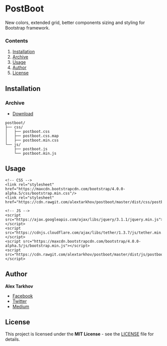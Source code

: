 # PostBoot

New colors, extended grid, better components sizing and styling for Bootstrap framework.

### Contents

1. [Installation](#installation)
  1. [Archive](#archive)
2. [Usage](#usage)
3. [Author](#author)
4. [License](#license)

## Installation

### Archive

* [Download](https://github.com/alextarkhov/postboot/archive/master.zip)

```
postboot/
├── css/
│   ├── postboot.css
│   ├── postboot.css.map
│   ├── postboot.min.css
└── js/
    ├── postboot.js
    └── postboot.min.js
```

## Usage

```markup
<!-- CSS -->
<link rel="stylesheet" href="https://maxcdn.bootstrapcdn.com/bootstrap/4.0.0-alpha.5/css/bootstrap.min.css"/>
<link rel="stylesheet" href="https://cdn.rawgit.com/alextarkhov/postboot/master/dist/css/postboot.min.css"/>

<!-- JS -->
<script src="https://ajax.googleapis.com/ajax/libs/jquery/3.1.1/jquery.min.js"></script>
<script src="https://cdnjs.cloudflare.com/ajax/libs/tether/1.3.7/js/tether.min.js"></script>
<script src="https://maxcdn.bootstrapcdn.com/bootstrap/4.0.0-alpha.5/js/bootstrap.min.js"></script>
<script src="https://cdn.rawgit.com/alextarkhov/postboot/master/dist/js/postboot.min.js"></script>
```

## Author

**Alex Tarkhov**

* [Facebook](https://www.facebook.com/alextarkhov)
* [Twitter](https://twitter.com/alextarkhov)
* [Medium](https://medium.com/@alextarkhov)

## License

This project is licensed under the **MIT License** - see the [LICENSE](https://github.com/alextarkhov/postboot/blob/master/LICENSE) file for details.
